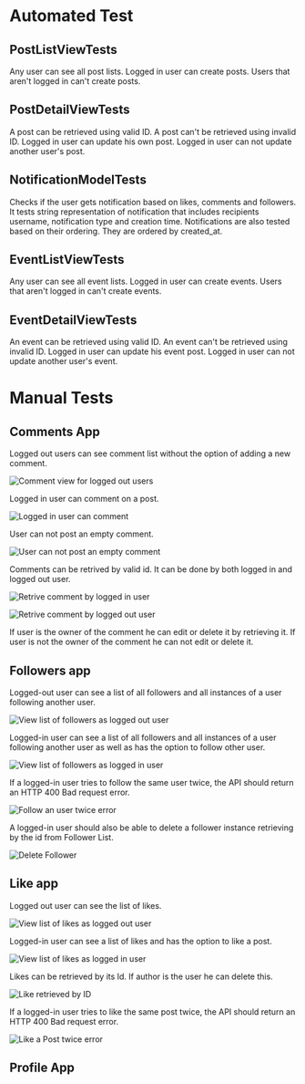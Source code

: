 # Automated Test

## PostListViewTests 

Any user can see all post lists. Logged in user can create posts. Users that aren't logged in can't create posts.

## PostDetailViewTests

A post can be retrieved using valid ID. A post can't be retrieved using invalid ID. Logged in user can update his own post. Logged in user can not update another 
user's post.


## NotificationModelTests

Checks if the user gets notification based on likes, comments and followers. It tests string representation of notification
that includes recipients username, notification type and creation time. Notifications are also tested based on their ordering. They are ordered by
created_at.

## EventListViewTests

Any user can see all event lists. Logged in user can create events. Users that aren't logged in can't create events.

## EventDetailViewTests

An event can be retrieved using valid ID. An event can't be retrieved using invalid ID. Logged in user can update his event post. Logged in user can not update another user's event.


# Manual Tests

## Comments App

Logged out users can see comment list without the option of adding a new comment.

![Comment view for logged out users](docs/readme/images/logoutcomment.png)

Logged in user can comment on a post.

![Logged in user can comment](docs/readme/images/logincratecomment.png)

User can not post an empty comment.

![User can not post an empty comment](docs/readme/images/emptycommentnotvalid.png)

Comments can be retrived by valid id. It can be done by both logged in and logged out user.

![Retrive comment by logged in user](docs/readme/images/retrievecommentloggedin.png)

![Retrive comment by logged out user](docs/readme/images/retrievecommentlogout.png)

If user is the owner of the comment he can edit or delete it by retrieving it. If user is not the owner of the comment he can not edit or delete it.

## Followers app

 Logged-out user can see a list of all followers and all instances of a user following another user. 

 ![View list of followers as logged out user](docs/readme/images/followersloggedout.png)

 Logged-in user can see a list of all followers and all instances of a user following another user as well as has the option to follow other user.

 ![View list of followers as logged in user](docs/readme/images/followersloggedin.png)

 If a logged-in user tries to follow the same user twice, the API should return an HTTP 400 Bad request error.

 ![Follow an user twice error](docs/readme/images/duplicatefollowerror.png)

 A logged-in user should also be able to delete a follower instance retrieving by the id from Follower List.

 ![Delete Follower](docs/readme/images/deletefollower.png)

 ## Like app

Logged out user can see the list of likes.

![View list of likes as logged out user](docs/readme/images/loggedoutlikes.png)

Logged-in user can see a list of likes and  has the option to like a post.

![View list of likes as logged in user](docs/readme/images/likesloggedin.png)

Likes can be retrieved by its Id. If author is the user he can delete this.

![Like retrieved by ID](docs/readme/images/likeretrievedbyId.png)

If a logged-in user tries to like the same post twice, the API should return an HTTP 400 Bad request error.

![Like a Post twice error](docs/readme/images/likingsameposttwiceerror.png)

## Profile App